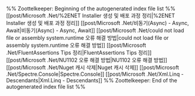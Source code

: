 %% Zoottelkeeper: Beginning of the autogenerated index file list  %%
 [[post/Microsoft .Net/%2ENET Installer 생성 및 배포 과정 정리|%2ENET Installer 생성 및 배포 과정 정리]]
 [[post/Microsoft .Net/비동기(Async) - Async, Await|비동기(Async) - Async, Await]]
 [[post/Microsoft .Net/could not load file or assembly system.runtime 오류 해결 방법|could not load file or assembly system.runtime 오류 해결 방법]]
 [[post/Microsoft .Net/FluentAssertions Tips 정리|FluentAssertions Tips 정리]]
 [[post/Microsoft .Net/NU1102 오류 해결 방법|NU1102 오류 해결 방법]]
 [[post/Microsoft .Net/Nuget 캐시 삭제|Nuget 캐시 삭제]]
 [[post/Microsoft .Net/Spectre.Console|Spectre.Console]]
 [[post/Microsoft .Net/Xml.Linq - Descendants|Xml.Linq - Descendants]]
%% Zoottelkeeper: End of the autogenerated index file list  %%
